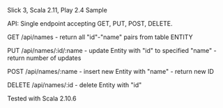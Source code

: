 Slick 3, Scala 2.11, Play 2.4 Sample

API: Single endpoint accepting GET, PUT, POST, DELETE.

GET /api/names - return all "id"-"name" pairs from table ENTITY

PUT /api/names/:id/:name - update Entity with "id" to specified "name" - return number of updates

POST /api/names/:name - insert new Entity with "name" - return new ID

DELETE /api/names/:id - delete Entity with "id"

Tested with Scala 2.10.6
